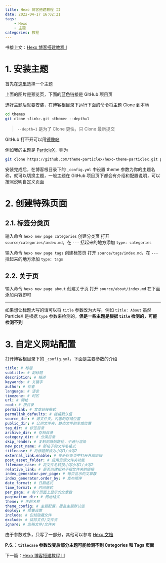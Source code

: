 ```yaml
---
title: Hexo 博客搭建教程 II
date: 2022-04-17 16:02:21
tags:
    - Hexo
    - 主题
categories: 教程
---
```


书接上文：[Hexo 博客搭建教程 I](/2022/04/17/hexo-blog-1)

<!-- more -->

# 1. 安装主题

首先在[这里](https://hexo.io/themes)选择一个主题

上面的图片是预览页，下面的蓝色链接是 GitHub 项目页

选好主题后就要安装，在博客根目录下运行下面的命令将主题 Clone 到本地

```bash
cd themes
git clone <link>.git <theme> --depth=1
```

> `--depth=1` 是为了 Clone 更快，只 Clone 最新提交

GitHub 打不开可以用[镜像站](https://hub.njuu.cf)

例如我的主题是 [ParticleX](https://github.com/theme-particlex/hexo-theme-particlex)，则为

```bash
git clone https://github.com/theme-particlex/hexo-theme-particlex.git particlex --depth=1
```

安装完成后，在博客根目录下的 `_config.yml` 中设置 theme 参数为你的主题名称，就可以切换主题，一般主题在 GitHub 项目页下都会有介绍和配置说明，可以按照说明自定义页面

# 2. 创建特殊页面

## 2.1. 标签分类页

输入命令 `hexo new page categories` 创建分类页
打开 `source/categories/index.md`，在 `---` 括起来的地方添加 `type: categories`

输入命令 `hexo new page tags` 创建标签页
打开 `source/tags/index.md`，在 `---` 括起来的地方添加 `type: tags`

## 2.2. 关于页

输入命令 `hexo new page about` 创建关于页
打开 `source/about/index.md` 在下面添加内容即可

---

如果想让标题大写的话可以将 `title` 参数改为大写，例如 `title: About`
虽然 ParticleX 是根据 `type` 参数来检测的，**但是一些主题是根据 `title` 检测的，可能检测不到**

# 3. 自定义网站配置

打开博客根目录下的 `_config.yml`，下面是主要参数的介绍

```yaml
title: # 标题
subtitle: # 副标题
description: # 描述
keywords: # 关键字
author: # 作者
language: # 语言
timezone: # 时区
url: # 网址
root: # 根目录
permalink: # 文章链接格式
permalink_defaults: # 链接默认值
source_dir: # 源文件夹，内容的存储位置
public_dir: # 公用文件夹，静态文件的生成位置
tag_dir: # 标签目录
archive_dir: # 存档目录
category_dir: # 分类目录
skip_render: # 复制到原始路径，不进行渲染
new_post_name: # 新帖子的文件名格式
titlecase: # 将标题转换为小写1/大写2
external_link.enable: # 在新标签页中打开外部链接
post_asset_folder: # 启用资源文件夹功能
filename_case: # 将文件名转换小写小写1/大写2
relative_link: # 是否创建相对于根文件夹的链接
index_generator.per_page: # 每页显示的文章数
index_generator.order_by: # 发布顺序
date_format: # 日期格式
time_format: # 时间格式
per_page: # 每个页面上显示的文章数
pagination_dir: # 网址格式
theme: # 主题名称
theme_config: # 主题配置，覆盖主题默认值
deploy: # 部署设置
include: # 包括隐藏文件
exclude: # 排除文件/文件夹
ignore: # 忽略文件/文件夹
```

由于参数过多，只写了一部分，其他可以参考 [Hexo 文档](https://hexo.io/zh-cn/docs/configuration.html)

**P.S.：`titlecase` 参数改变后部分主题可能检测不到 Categories 和 Tags 页面**

下一篇：[Hexo 博客搭建教程 III](/2022/04/17/hexo-blog-3)
